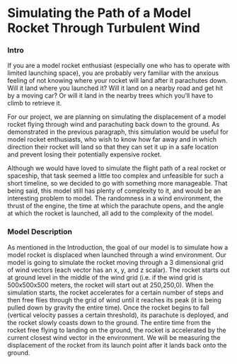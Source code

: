 # Simulating the Path of a Model Rocket Through Turbulent Wind

### Intro

If you are a model rocket enthusiast (especially one who has to operate with limited launching space), you are probably very familiar with the anxious feeling of not knowing where your rocket will land after it parachutes down. Will it land where you launched it? Will it land on a nearby road and get hit by a moving car? Or will it land in the nearby trees which you’ll have to climb to retrieve it.

For our project, we are planning on simulating the displacement of a model rocket flying through wind and parachuting back down to the ground. As demonstrated in the previous paragraph, this simulation would be useful for model rocket enthusiasts, who wish to know how far away and in which direction their rocket will land so that they can set it up in a safe location and prevent losing their potentially expensive rocket.

Although we would have loved to simulate the flight path of a real rocket or spaceship, that task seemed a little too complex and unfeasible for such a short timeline, so we decided to go with something more manageable. That being said, this model still has plenty of complexity to it, and would be an interesting problem to model. The randomness in a wind environment, the thrust of the engine, the time at which the parachute opens, and the angle at which the rocket is launched, all add to the complexity of the model. 

### Model Description

As mentioned in the Introduction, the goal of our model is to simulate how a model rocket is displaced when launched through a wind environment. Our model is going to simulate the rocket moving through a 3 dimensional grid of wind vectors (each vector has an x, y, and z scalar). The rocket starts out at ground level in the middle of the wind grid (i.e. if the wind grid is 500x500x500 meters, the rocket will start out at 250,250,0). When the simulation starts, the rocket accelerates for a certain number of steps and then free flies through the grid of wind until it reaches its peak (it is being pulled down by gravity the entire time). Once the rocket begins to fall (vertical velocity passes a certain threshold), its parachute is deployed, and the rocket slowly coasts down to the ground. The entire time from the rocket free flying to landing on the ground, the rocket is accelerated by the current closest wind vector in the environment. We will be measuring the displacement of the rocket from its launch point after it lands back onto the ground.
